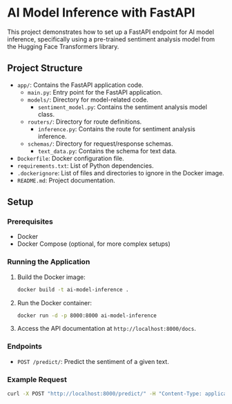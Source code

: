 # AI Model Inference with FastAPI

This project demonstrates how to set up a FastAPI endpoint for AI model inference, specifically using a pre-trained sentiment analysis model from the Hugging Face Transformers library.

## Project Structure

- `app/`: Contains the FastAPI application code.
  - `main.py`: Entry point for the FastAPI application.
  - `models/`: Directory for model-related code.
    - `sentiment_model.py`: Contains the sentiment analysis model class.
  - `routers/`: Directory for route definitions.
    - `inference.py`: Contains the route for sentiment analysis inference.
  - `schemas/`: Directory for request/response schemas.
    - `text_data.py`: Contains the schema for text data.
- `Dockerfile`: Docker configuration file.
- `requirements.txt`: List of Python dependencies.
- `.dockerignore`: List of files and directories to ignore in the Docker image.
- `README.md`: Project documentation.

## Setup

### Prerequisites

- Docker
- Docker Compose (optional, for more complex setups)

### Running the Application

1. Build the Docker image:

    ```sh
    docker build -t ai-model-inference .
    ```

2. Run the Docker container:

    ```sh
    docker run -d -p 8000:8000 ai-model-inference
    ```

3. Access the API documentation at `http://localhost:8000/docs`.

### Endpoints

- `POST /predict/`: Predict the sentiment of a given text.

### Example Request

```sh
curl -X POST "http://localhost:8000/predict/" -H "Content-Type: application/json" -d '{"text": "I love FastAPI!"}'
